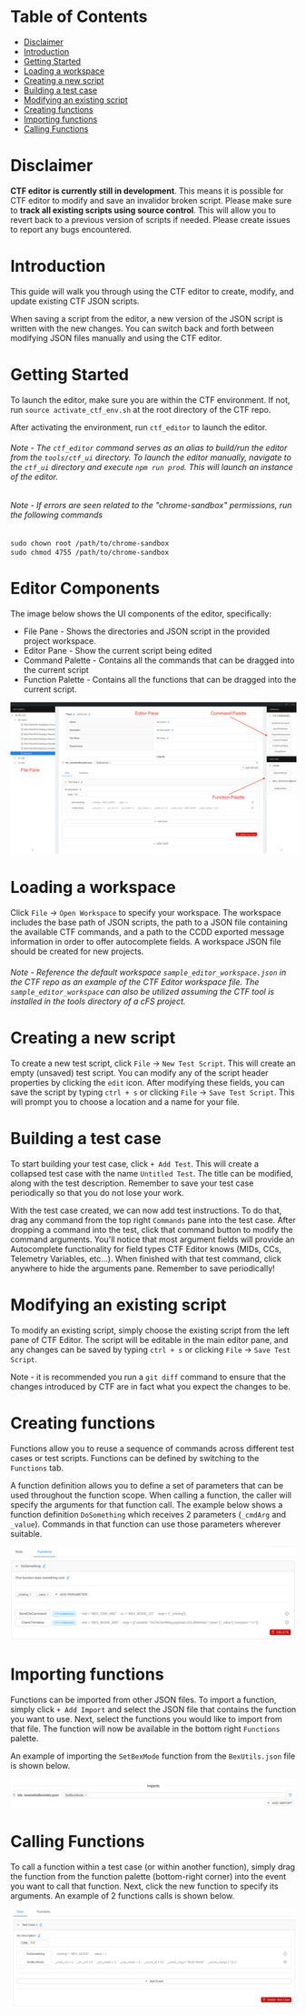 Table of Contents
=================

   * [Disclaimer](#disclaimer)
   * [Introduction](#introduction)
   * [Getting Started](#getting-started)
   * [Loading a workspace](#loading-a-workspace)
   * [Creating a new script](#creating-a-new-script)
   * [Building a test case](#building-a-test-case)
   * [Modifying an existing script](#modifying-an-existing-script)
   * [Creating functions](#creating-functions)
   * [Importing functions](#importing-functions)
   * [Calling Functions](#calling-functions)

# Disclaimer

**CTF editor is currently still in development**. This means it is possible for CTF editor to modify and save an invalidor broken script. Please make sure to **track all existing scripts using source control**. This will allow you to revert back to a previous version of scripts if needed. Please create issues to report any bugs encountered.

# Introduction

This guide will walk you through using the CTF editor to create, modify, and update existing CTF JSON scripts.

When saving a script from the editor, a new version of the JSON script is written with the new changes. You can switch back and forth between modifying JSON files manually and using the CTF editor.

# Getting Started

To launch the editor, make sure you are within the CTF environment. If not, run `source activate_ctf_env.sh` at the root directory of the CTF repo.

After activating the environment, run `ctf_editor` to launch the editor.

###### Note -  The `ctf_editor` command serves as an alias to build/run the editor from the `tools/ctf_ui` directory. To launch the editor manually, navigate to the `ctf_ui` directory and execute `npm run prod`. This will launch an instance of the editor. 

###### Note - If  errors are seen related to the "chrome-sandbox" permissions, run the following commands
    sudo chown root /path/to/chrome-sandbox
    sudo chmod 4755 /path/to/chrome-sandbox

# Editor Components

The image below shows the UI components of the editor, specifically:

*  File Pane - Shows the directories and JSON script in the provided project workspace.
*  Editor Pane - Show the current script being edited
*  Command Palette - Contains all the commands that can be dragged into the current script
*  Function Palette - Contains all the functions that can be dragged into the current script.

![Editor Components](resources/usage_guide/Editor_Components.png)

# Loading a workspace

Click `File` -> `Open Workspace` to specify your workspace. The workspace includes the base path of JSON scripts, the path to a JSON file containing the available CTF commands, and a path to the CCDD exported message information in order to offer autocomplete fields. A workspace JSON file should be created for new projects. 

###### Note - Reference the default workspace `sample_editor_workspace.json` in the CTF repo as an example of the CTF Editor workspace file. The `sample_editor_workspace` can also be utilized assuming the CTF tool is installed in the tools directory of a cFS project.

# Creating a new script

To create a new test script, click `File` -> `New Test Script`. This will create an empty (unsaved) test script. You can modify any of the script header properties by clicking the `edit` icon. After modifying these fields, you can save the script by typing `ctrl + s` or clicking `File` -> `Save Test Script`. This will prompt you to choose a location and a name for your file.

# Building a test case

To start building your test case, click `+ Add Test`. This will create a collapsed test case with the name `Untitled Test`. The title can be modified, along with the test description. Remember to save your test case periodically so that you do not lose your work.


With the test case created, we can now add test instructions. To do that, drag any command from the top right `Commands` pane into the test case. After dropping a command into the test, click that command button to modify the command arguments. You'll notice that most argument fields will provide an Autocomplete functionality for field types CTF Editor knows (MIDs, CCs, Telemetry Variables, etc...). When finished with that test command, click anywhere to hide the arguments pane. Remember to save periodically!

# Modifying an existing script

To modify an existing script, simply choose the existing script from the left pane of CTF Editor. The script will be editable in the main editor pane, and any changes can be saved by typing `ctrl + s` or clicking `File` -> `Save Test Script`.

Note - it is recommended you run a `git diff` command to ensure that the changes introduced by CTF are in fact what you expect the changes to be.

# Creating functions

Functions allow you to reuse a sequence of commands across different test cases or test scripts. Functions can be defined by switching to the `Functions` tab.

A function definition allows you to define a set of parameters that can be used throughout the function scope. When calling a function, the caller will specify the arguments for that function call. The example below shows a function definition `DoSomething` which receives 2 parameters (`_cmdArg` and `_value`). Commands in that function can use those parameters wherever suitable.

![Creating Functions](resources/usage_guide/Creating_Functions.png)

# Importing functions

Functions can be imported from other JSON files. To import a function, simply click `+ Add Import` and select the JSON file that contains the function you want to use. Next, select the functions you would like to import from that file. The function will now be available in the bottom right `Functions` palette.

An example of importing the `SetBexMode` function from the `BexUtils.json` file is shown below.

![Importing Functions](resources/usage_guide/Importing_Functions.png)

# Calling Functions

To call a function within a test case (or within another function), simply drag the function from the function palette (bottom-right corner) into the event you want to call that function. Next, click the new function to specify its arguments. An example of 2 functions calls is shown below.

![image](resources/usage_guide/Calling_Functions.png)